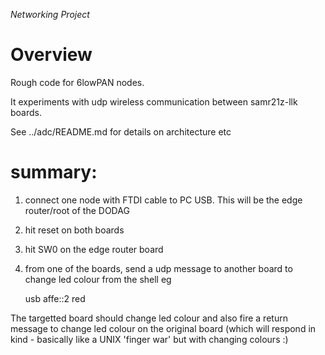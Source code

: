 *Networking Project*

# Overview

Rough code for 6lowPAN nodes.

It experiments with udp wireless communication between samr21z-llk boards.

See ../adc/README.md for details on architecture etc

# summary:

1. connect one node with FTDI cable to PC USB.  This will be the edge
   router/root of the DODAG

2. hit reset on both boards

3. hit SW0 on the edge router board

4. from one of the boards, send a udp message to another board to change led
   colour from the shell eg

    usb affe::2 red

The targetted board should change led colour and also fire a return message to
change led colour on the original board (which will respond in kind - basically
like a UNIX 'finger war' but with changing colours :)

